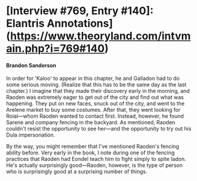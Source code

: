 # [Interview #769, Entry #140]: Elantris Annotations](https://www.theoryland.com/intvmain.php?i=769#140)

#### Brandon Sanderson

In order for 'Kaloo' to appear in this chapter, he and Galladon had to do some serious moving. (Realize that this has to be the same day as the last chapter.) I imagine that they made their discovery early in the morning, and Raoden was extremely eager to get out of the city and find out what was happening. They put on new faces, snuck out of the city, and went to the Arelene market to buy some costumes. After that, they went looking for Roial—whom Raoden wanted to contact first. Instead, however, he found Sarene and company fencing in the backyard. As mentioned, Raoden couldn't resist the opportunity to see her—and the opportunity to try out his Dula impersonation.

By the way, you might remember that I've mentioned Raoden's fencing ability before. Very early in the book, I note during one of the fencing practices that Raoden had Eondel teach him to fight simply to spite Iadon. He's actually surprisingly good—Raoden, however, is the type of person who is surprisingly good at a surprising number of things.

